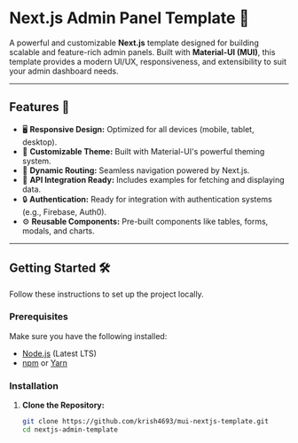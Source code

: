 # Next.js Admin Panel Template 🚀

A powerful and customizable **Next.js** template designed for building scalable and feature-rich admin panels. Built with **Material-UI (MUI)**, this template provides a modern UI/UX, responsiveness, and extensibility to suit your admin dashboard needs.

---

## Features 🌟

- 🖥️ **Responsive Design:** Optimized for all devices (mobile, tablet, desktop).  
- 🎨 **Customizable Theme:** Built with Material-UI's powerful theming system.  
- 🔗 **Dynamic Routing:** Seamless navigation powered by Next.js.  
- 🚀 **API Integration Ready:** Includes examples for fetching and displaying data.  
- 🔒 **Authentication:** Ready for integration with authentication systems (e.g., Firebase, Auth0).  
- ⚙️ **Reusable Components:** Pre-built components like tables, forms, modals, and charts.  

---

<!-- ## Demo 💻

[Live Demo Link](#) (Replace with a live link if hosted)

--- -->

## Getting Started 🛠️

Follow these instructions to set up the project locally.

### Prerequisites

Make sure you have the following installed:

- [Node.js](https://nodejs.org/) (Latest LTS)
- [npm](https://www.npmjs.com/) or [Yarn](https://yarnpkg.com/)

### Installation

1. **Clone the Repository:**
   ```bash
   git clone https://github.com/krish4693/mui-nextjs-template.git
   cd nextjs-admin-template
